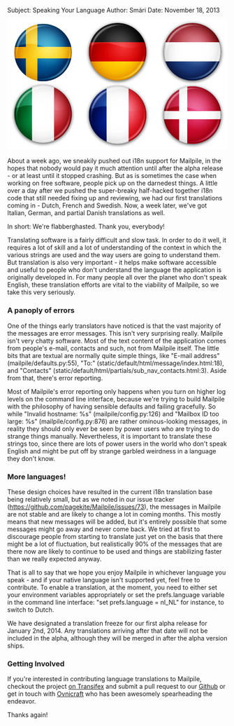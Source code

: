 Subject: Speaking Your Language
Author: Smári
Date: November 18, 2013

<img src='/files/internationalization.jpg'>

About a week ago, we sneakily pushed out i18n support for Mailpile, in the hopes that nobody would pay it much attention until after the alpha release - or at least until it stopped crashing. But as is sometimes the case when working on free software, people pick up on the darnedest things. A little over a day after we pushed the super-breaky half-hacked together i18n code that still needed fixing up and reviewing, we had our first translations coming in - Dutch, French and Swedish. Now, a week later, we've got Italian, German, and partial Danish translations as well.

In short: We're flabberghasted. Thank you, everybody!

Translating software is a fairly difficult and slow task. In order to do it well, it requires a lot of skill and a lot of understanding of the context in which the various strings are used and the way users are going to understand them. But translation is also very important - it helps make software accessible and useful to people who don't understand the language the application is originally developed in. For many people all over the planet who don't speak English, these translation efforts are vital to the viability of Mailpile, so we take this very seriously.

### A panoply of errors

One of the things early translators have noticed is that the vast majority of the messages are error messages. This isn't very surprising really. Mailpile isn't very chatty software. Most of the text content of the application comes from people's e-mail, contacts and such, not from Mailpile itself. The little bits that are textual are normally quite simple things, like "E-mail address" (mailpile/defaults.py:55), "To:" (static/default/html/message/index.html:18), and "Contacts" (static/default/html/partials/sub_nav_contacts.html:3). Aside from that, there's error reporting.

Most of Mailpile's error reporting only happens when you turn on higher log levels on the command line interface, because we're trying to build Mailpile with the philosophy of having sensible defaults and failing gracefully. So while "Invalid hostname: %s" (mailpile/config.py:126) and "Mailbox ID too large: %s" (mailpile/config.py:876) are rather ominous-looking messages, in reality they should only ever be seen by power users who are trying to do strange things manually. Nevertheless, it is important to translate these strings too, since there are lots of power users in the world who don't speak English and might be put off by strange garbled weirdness in a language they don't know.

### More languages!

These design choices have resulted in the current i18n translation base being relatively small, but as we noted in our issue tracker (https://github.com/pagekite/Mailpile/issues/73), the messages in Mailpile are not stable and are likely to change a lot in coming months. This mostly means that new messages will be added, but it's entirely possible that some messages might go away and never come back. We tried at first to discourage people from starting to translate just yet on the basis that there might be a lot of fluctuation, but realistically 90% of the messages that are there now are likely to continue to be used and things are stabilizing faster than we really expected anyway.

That is all to say that we hope you enjoy Mailpile in whichever language you speak - and if your native language isn't supported yet, feel free to contribute. To enable a translation, at the moment, you need to either set your environment variables appropriately or set the prefs.language variable in the command line interface: "set prefs.language = nl_NL" for instance, to switch to Dutch.

We have designated a translation freeze for our first alpha release for January 2nd, 2014. Any translations arriving after that date will not be included in the alpha, although they will be merged in after the alpha version ships.

### Getting Involved

If you're interested in contributing language translations to Mailpile, checkout the project [on Transifex](https://www.transifex.com/projects/p/mailpile/) and submit a pull request to our [Github](http://github.com/pagekite/mailpile) or get in touch with [Ovnicraft](http://github.com/Ovnicraft) who has been awesomely spearheading the endeavor.

Thanks again!